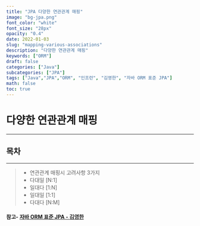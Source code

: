 ```yaml
---
title: "JPA 다양한 연관관계 매핑"
image: "bg-jpa.png"
font_color: "white"
font_size: "28px"
opacity: "0.4"
date: 2022-01-03
slug: "mapping-various-associations"
description: "다양한 연관관계 매핑"	
keywords: ["ORM"]
draft: false
categories: ["Java"]
subcategories: ["JPA"]
tags: ["Java","JPA","ORM", "인프런", "김영한", "자바 ORM 표준 JPA"]
math: false
toc: true
---
```



# 다양한 연관관계 매핑
-------------

## 목차
-------------
> - 연관관계 매핑시 고려사항 3가지
> - 다대일 [N:1]
> - 일대다 [1:N]
> - 일대일 [1:1]
> - 다대다 [N:M]




#### 참고- <a href="https://www.inflearn.com/course/ORM-JPA-Basic">자바 ORM 표준 JPA - 김영한</a>
